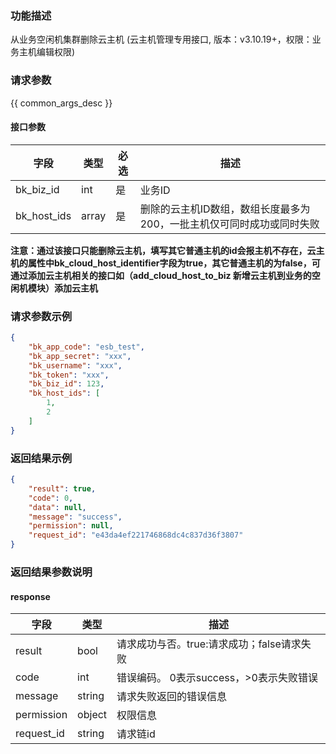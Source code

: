 ### 功能描述

从业务空闲机集群删除云主机 (云主机管理专用接口, 版本：v3.10.19+，权限：业务主机编辑权限)

### 请求参数

{{ common_args_desc }}

#### 接口参数

| 字段          | 类型    | 必选 | 描述                                    |
|-------------|-------|----|---------------------------------------|
| bk_biz_id   | int   | 是  | 业务ID                                  |
| bk_host_ids | array | 是  | 删除的云主机ID数组，数组长度最多为200，一批主机仅可同时成功或同时失败 |

**注意：通过该接口只能删除云主机，填写其它普通主机的id会报主机不存在，云主机的属性中bk_cloud_host_identifier字段为true，其它普通主机的为false，可通过添加云主机相关的接口如（add_cloud_host_to_biz
新增云主机到业务的空闲机模块）添加云主机**

### 请求参数示例

```json
{
    "bk_app_code": "esb_test",
    "bk_app_secret": "xxx",
    "bk_username": "xxx",
    "bk_token": "xxx",
    "bk_biz_id": 123,
    "bk_host_ids": [
        1,
        2
    ]
}
```

### 返回结果示例

```json
{
    "result": true,
    "code": 0,
    "data": null,
    "message": "success",
    "permission": null,
    "request_id": "e43da4ef221746868dc4c837d36f3807"
}
```

### 返回结果参数说明

#### response

| 字段         | 类型     | 描述                         |
|------------|--------|----------------------------|
| result     | bool   | 请求成功与否。true:请求成功；false请求失败 |
| code       | int    | 错误编码。 0表示success，>0表示失败错误  |
| message    | string | 请求失败返回的错误信息                |
| permission | object | 权限信息                       |
| request_id | string | 请求链id                      |
